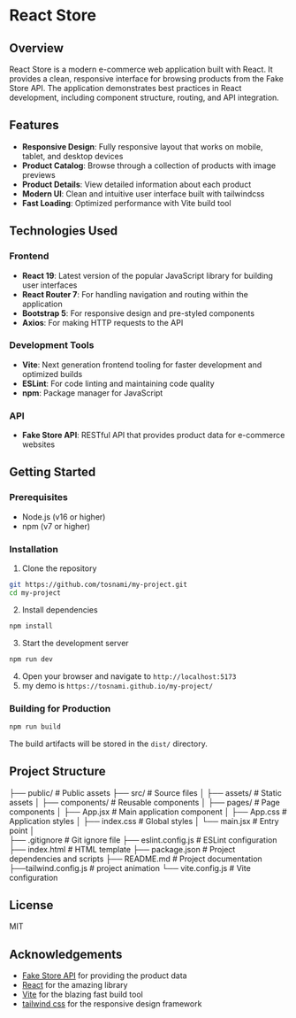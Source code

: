 # React Store

## Overview
React Store is a modern e-commerce web application built with React. It provides a clean, responsive interface for browsing products from the Fake Store API. The application demonstrates best practices in React development, including component structure, routing, and API integration.

## Features
- **Responsive Design**: Fully responsive layout that works on mobile, tablet, and desktop devices
- **Product Catalog**: Browse through a collection of products with image previews
- **Product Details**: View detailed information about each product
- **Modern UI**: Clean and intuitive user interface built with tailwindcss
- **Fast Loading**: Optimized performance with Vite build tool

## Technologies Used

### Frontend
- **React 19**: Latest version of the popular JavaScript library for building user interfaces
- **React Router 7**: For handling navigation and routing within the application
- **Bootstrap 5**: For responsive design and pre-styled components
- **Axios**: For making HTTP requests to the API

### Development Tools
- **Vite**: Next generation frontend tooling for faster development and optimized builds
- **ESLint**: For code linting and maintaining code quality
- **npm**: Package manager for JavaScript

### API
- **Fake Store API**: RESTful API that provides product data for e-commerce websites

## Getting Started

### Prerequisites
- Node.js (v16 or higher)
- npm (v7 or higher)

### Installation

1. Clone the repository
```bash
git https://github.com/tosnami/my-project.git
cd my-project
```

2. Install dependencies
```bash
npm install
```

3. Start the development server
```bash
npm run dev
```

4. Open your browser and navigate to `http://localhost:5173`
5. my demo is `https://tosnami.github.io/my-project/`
### Building for Production

```bash
npm run build
```

The build artifacts will be stored in the `dist/` directory.

## Project Structure
├── public/              # Public assets
├── src/                 # Source files
│   ├── assets/          # Static assets
│   ├── components/      # Reusable components
│   ├── pages/           # Page components
│   ├── App.jsx          # Main application component
│   ├── App.css          # Application styles
│   ├── index.css        # Global styles
│   └── main.jsx         # Entry point
│   
├── .gitignore           # Git ignore file
├── eslint.config.js     # ESLint configuration
├── index.html           # HTML template
├── package.json         # Project dependencies and scripts
├── README.md          # Project documentation
├──tailwind.config.js   # project animation 
└── vite.config.js       # Vite configuration


## License
MIT

## Acknowledgements
- [Fake Store API](https://fakestoreapi.com/) for providing the product data
- [React](https://reactjs.org/) for the amazing library
- [Vite](https://vitejs.dev/) for the blazing fast build tool
- [tailwind css](https://tailwindcss.com/) for the responsive design framework